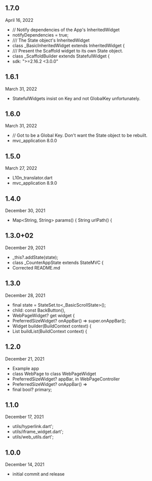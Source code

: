 
## 1.7.0
 April 16, 2022
- // Notify dependencies of the App's InheritedWidget
- notifyDependencies = true;
- /// The State object's InheritedWidget
- class _BasicInheritedWidget extends InheritedWidget {
- /// Present the Scaffold widget to its own State object.
- class _ScaffoldBuilder extends StatefulWidget {
- sdk: ">=2.16.2 <3.0.0"

## 1.6.1
 March 31, 2022
- StatefulWidgets insist on Key and not GlobalKey unfortunately.

## 1.6.0
 March 31, 2022
- // Got to be a Global Key. Don't want the State object to be rebuilt.
- mvc_application 8.0.0

## 1.5.0
 March 27, 2022
- L10n_translator.dart
- mvc_application 8.9.0

## 1.4.0
 December 30, 2021
- Map<String, String> params() {   String urlPath() {

## 1.3.0+02
 December 29, 2021
- _this?.addState(state);
- class _CounterAppState extends StateMVC<CounterApp> {
- Corrected README.md

## 1.3.0
 December 28, 2021
- final state = StateSet.to<_BasicScrollState>();
- child: const BackButton(),
- WebPageWidget? get widget {
- PreferredSizeWidget? onAppBar() => super.onAppBar();
- Widget builder(BuildContext context) {
- List<Widget> buildList(BuildContext context) {

## 1.2.0
 December 21, 2021
- Example app
- class WebPage to class WebPageWidget
- PreferredSizeWidget? appBar, in WebPageController
- PreferredSizeWidget? onAppBar() =>
- final bool? primary;

## 1.1.0
 December 17, 2021
- utils/hyperlink.dart';
- utils/iframe_widget.dart';
- utils/web_utils.dart';

## 1.0.0
 December 14, 2021
- initial commit and release

